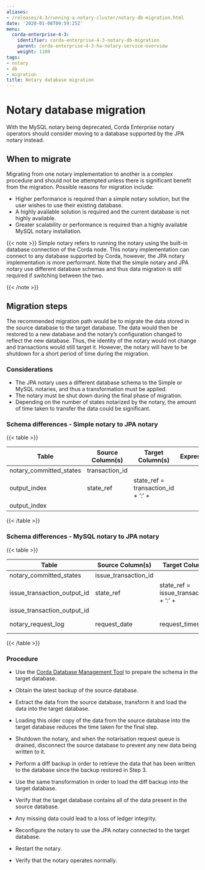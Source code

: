 ```yaml
---
aliases:
- /releases/4.3/running-a-notary-cluster/notary-db-migration.html
date: '2020-01-08T09:59:25Z'
menu:
  corda-enterprise-4-3:
    identifier: corda-enterprise-4-3-notary-db-migration
    parent: corda-enterprise-4-3-ha-notary-service-overview
    weight: 1100
tags:
- notary
- db
- migration
title: Notary database migration
---
```



# Notary database migration

With the MySQL notary being deprecated, Corda Enterprise notary operators should consider moving to a database supported by the JPA notary
instead.


## When to migrate

Migrating from one notary implementation to another is a complex procedure and should not be attempted unless there is
significant benefit from the migration. Possible reasons for migration include:


* Higher performance is required than a simple notary solution, but the user wishes to use their existing database.
* A highly available solution is required and the current database is not highly available.
* Greater scalability or performance is required than a highly available MySQL notary installation.

{{< note >}}
Simple notary refers to running the notary using the built-in database connection of the Corda node. This notary
implementation can connect to any database supported by Corda, however, the JPA notary implementation is more
performant. Note that the simple notary and JPA notary use different database schemas and thus data migration is
still required if switching between the two.

{{< /note >}}

## Migration steps

The recommended migration path would be to migrate the data stored in the source database to the target database. The data
would then be restored to a new database and the notary’s configuration changed to reflect the new database. Thus, the identity of
the notary would not change and transactions would still target it. However, the notary will have to be shutdown for a short
period of time during the migration.


### Considerations


* The JPA notary uses a different database schema to the Simple or MySQL notaries, and thus a transformation must be applied.
* The notary must be shut down during the final phase of migration.
* Depending on the number of states notarized by the notary, the amount of time taken to transfer the data could be significant.


### Schema differences - Simple notary to JPA notary


{{< table >}}

|Table|Source Column(s)|Target Column(s)|Expression|
|--------------------------|-----------------------------|-------------------|------------------------------------------|
|notary_committed_states|transaction_id
output_index|state_ref|state_ref = transaction_id + ‘:’ +
output_index|

{{< /table >}}


### Schema differences - MySQL notary to JPA notary


{{< table >}}

|Table|Source Column(s)|Target Column(s)|Expression|
|--------------------------|-----------------------------|-------------------|------------------------------------------|
|notary_committed_states|issue_transaction_id
issue_transaction_output_id|state_ref|state_ref = issue_transaction_id + ‘:’ +
issue_transaction_output_id|
|notary_request_log|request_date|request_timestamp|request_timestamp = request_date|

{{< /table >}}


### Procedure


* Use the [Corda Database Management Tool](../node-database.md#database-management-tool-ref) to prepare the schema in the target database.
* Obtain the latest backup of the source database.
* Extract the data from the source database, transform it and load the data into the target database.
* Loading this older copy of the data from the source database into the target database reduces the time taken for the final step.


* Shutdown the notary, and when the notarisation request queue is drained, disconnect the source database to prevent any new data being written to it.
* Perform a diff backup in order to retrieve the data that has been written to the database since the backup restored in Step 3.
* Use the same transformation in order to load the diff backup into the target database.
* Verify that the target database contains all of the data present in the source database.
* Any missing data could lead to a loss of ledger integrity.


* Reconfigure the notary to use the JPA notary connected to the target database.
* Restart the notary.
* Verify that the notary operates normally.
